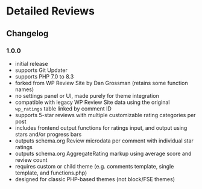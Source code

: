 # Detailed Reviews

## Changelog

### 1.0.0
- initial release
- supports Git Updater
- supports PHP 7.0 to 8.3
- forked from WP Review Site by Dan Grossman (retains some function names)
- no settings panel or UI, made purely for theme integration
- compatible with legacy WP Review Site data using the original `wp_ratings` table linked by comment ID
- supports 5-star reviews with multiple customizable rating categories per post
- includes frontend output functions for ratings input, and output using stars and/or progress bars
- outputs schema.org Review microdata per comment with individual star ratings
- outputs schema.org AggregateRating markup using average score and review count
- requires custom or child theme (e.g. comments template, single template, and functions.php)
- designed for classic PHP-based themes (not block/FSE themes)
